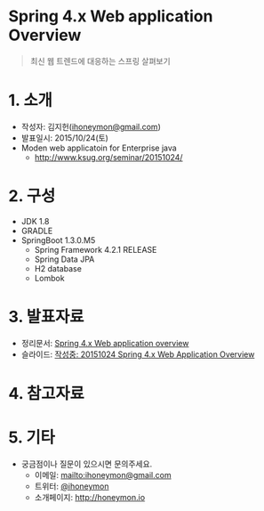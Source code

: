Spring 4.x Web application Overview
===================================

> 최신 웹 트렌드에 대응하는 스프링 살펴보기

# 1. 소개
* 작성자: 김지헌(<ihoneymon@gmail.com>)
* 발표일시: 2015/10/24(토)
* Moden web applicatoin for Enterprise java
	- <http://www.ksug.org/seminar/20151024/>

# 2. 구성
* JDK 1.8
* GRADLE
* SpringBoot 1.3.0.M5
	- Spring Framework 4.2.1 RELEASE
	- Spring Data JPA
	- H2 database
	- Lombok

# 3. 발표자료
* 정리문서: [Spring 4.x Web application overview](https://www.dropbox.com/s/3i09r1gmnhmwqid/20151024_rocking-the-spring-4x-for-web.md?dl=0)
* 슬라이드: [작성중: 20151024 Spring 4.x Web Application Overview](https://docs.google.com/presentation/d/1KMOzO9yXb3AvuSM2GP_kSfHu111SOEwiABxOGgVRUek/edit?usp=sharing)

# 4. 참고자료

# 5. 기타
* 궁금점이나 질문이 있으시면 문의주세요.
	- 이메일: <mailto:ihoneymon@gmail.com>
	- 트위터: [@ihoneymon](https://twitter.com/ihoneymon)
	- 소개페이지: <http://honeymon.io>